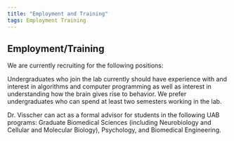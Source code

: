 ```yaml
---
title: "Employment and Training"
tags: Employment Training
---
```

## Employment/Training

We are currently recruiting for the following positions:  

Undergraduates who join the lab currently should have experience with and interest in algorithms and computer programming as well as interest in understanding how the brain gives rise to behavior. We prefer undergraduates who can spend at least two semesters working in the lab.  

Dr. Visscher can act as a formal advisor for students in the following UAB programs: Graduate Biomedical Sciences (including Neurobiology and Cellular and Molecular Biology), Psychology, and Biomedical Engineering.
